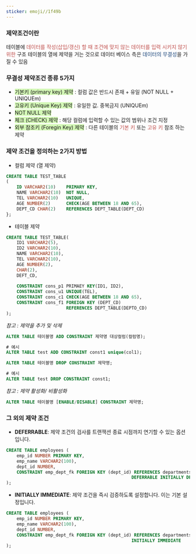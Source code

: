 ```yaml
---
sticker: emoji//1f49b
---
```

### 제약조건이란 
테이블에 <font color="#c0504d">데이터를 작성(삽입/갱신) 할 때 조건에 맞지 않는 데이터를 입력 시키지 않기 위한</font> 구조
테이블의 열에 제약을 거는 것으로 데이터 베이스 측은 <font color="#1f497d">데이터의 무결성</font>을 가질 수 있음

### 무결성 제약조건 종류 5가지
- <span style="background:#d3f8b6">기본키 (primary key) 제약</span> : 컬럼 값은 반드시 존재 + 유일 (NOT NULL + UNIQUEm)
- <span style="background:#d3f8b6">고유키 (Unique Key) 제약</span> : 유일한 값. 중복금지 (UNIQUEm)
- <span style="background:#d3f8b6">NOT NULL 제약</span>
- <span style="background:#d3f8b6">체크 (CHECK) 제약</span> : 해당 컬럼에 입력할 수 있는 값의 범위나 조건 지정
- <span style="background:#d3f8b6">외부 참조키 (Foregin Key) 제약</span> : 다른 테이블의 <font color="#c0504d">기본 키</font> 또는 <font color="#c0504d">고유 키</font> 참조 하는 제약

### 제약 조건을 정의하는 2가지 방법

- 컬럼 제약 (열 제약)
```SQL
CREATE TABLE TEST_TABLE
(
	ID VARCHAR2(10)    PRIMARY KEY,
	NAME VARCHAR2(10)  NOT NULL,
	TEL VARCHAR2(10)   UNIQUE,
	AGE NUMBER(2)      CHECK(AGE BETWEEN 18 AND 65),
	DEPT_CD CHAR(2)    REFERENCES DEPT_TABLE(DEPT_CD)
};
```

- 테이블 제약

``` SQL
CREATE TABLE TEST_TABLE(
	ID1 VARCHAR2(5),
	ID2 VARCHAR2(10),
	NAME VARCHAR2(10),
	TEL VARCHAR2(10),
	AGE NUMBER(2),
	CHAR(2),
	DEFT_CD,
	
	CONSTRAINT cons_p1 PRIMAEY KEY(ID1, ID2),
	CONSTRAINT cons_u1 UNIQUE(TEL),
	CONSTRAINT cons_c1 CHECK(AGE BETWEEN 18 AND 65), 
	CONSTRAINT cons_f1 FOREIGN KEY (DEPT_CD)
					   REFERENCES DEPT_TABLE(DEPTO_CD)
);
```


*참고 : 제약을 추가  및 삭제*

``` SQL
ALTER TABLE 테이블명 ADD CONSTRAINT 제약명 대상컬럼(컬럼명);

# 예시
ALTER TABLE test ADD CONSTRAINT const1 unique(col1);
```

``` SQL
ALTER TABLE 테이블명 DROP CONSTRAINT 제약명;

# 예시
ALTER TABLE test DROP CONSTRAINT const1;
```

*참고 : 제약 활성화/ 비활성화*

``` SQL
ALTER TABLE 테이블명 [ENABLE/DISABLE] CONSTRAINT 제약명;
```


### 그 외의 제약 조건

- **DEFERRABLE**: 제약 조건의 검사를 트랜잭션 종료 시점까지 연기할 수 있는 옵션입니다.

```SQL
CREATE TABLE employees (
    emp_id NUMBER PRIMARY KEY,
    emp_name VARCHAR2(100),
    dept_id NUMBER,
    CONSTRAINT emp_dept_fk FOREIGN KEY (dept_id) REFERENCES departments(dept_id)
											    DEFERRABLE INITIALLY DEFERRED
);
```

        
- **INITIALLY IMMEDIATE**: 제약 조건을 즉시 검증하도록 설정합니다. 이는 기본 설정입니다.

```SQL
CREATE TABLE employees (
    emp_id NUMBER PRIMARY KEY,
    emp_name VARCHAR2(100),
    dept_id NUMBER,
    CONSTRAINT emp_dept_fk FOREIGN KEY (dept_id) REFERENCES departments(dept_id)
												INITIALLY IMMEDIATE
);

```
